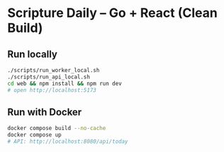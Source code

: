 
# Scripture Daily – Go + React (Clean Build)

## Run locally
```bash
./scripts/run_worker_local.sh
./scripts/run_api_local.sh
cd web && npm install && npm run dev
# open http://localhost:5173
```

## Run with Docker
```bash
docker compose build --no-cache
docker compose up
# API: http://localhost:8080/api/today
```
